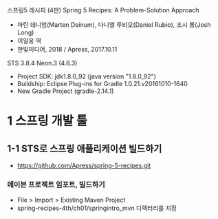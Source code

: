 스프링5 레시피 (4판) Spring 5 Recipes: A Problem-Solution Approach
- 마틴 데니엄(Marten Deinum), 다니엘 루비오(Daniel Rubio), 조시 롱(Josh Long)
- 이일웅 역
- 한빛미디어, 2018 / Apress, 2017.10.11

STS 3.8.4 Neon.3 (4.6.3)
- Project SDK: jdk1.8.0\_92 (java version "1.8.0_92") 
- Buildship: Eclipse Plug-ins for Gradle 1.0.21.v20161010-1640
- New Gradle Project (gradle-2.14.1)

# 1 스프링 개발 툴

## 1-1 STS로 스프링 애플리케이션 빌드하기

- https://github.com/Apress/spring-5-recipes.git

### 메이븐 프로젝트 임포트, 빌드하기

- File > Import > Existing Maven Project
- spring-recipes-4th/ch01/springintro_mvn 디렉터리를 지정
